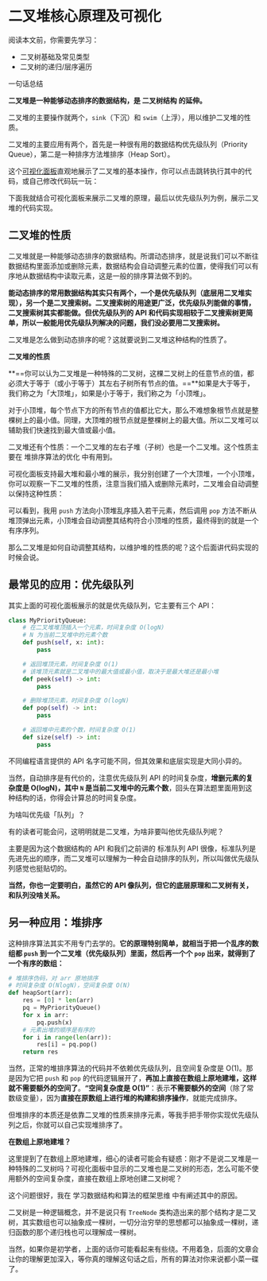 # 二叉堆核心原理及可视化

阅读本文前，你需要先学习：

- 二叉树基础及常见类型
- 二叉树的递归/层序遍历

一句话总结

**二叉堆是一种能够动态排序的数据结构，是 二叉树结构 的延伸。**

二叉堆的主要操作就两个，`sink`（下沉）和 `swim`（上浮），用以维护二叉堆的性质。

二叉堆的主要应用有两个，首先是一种很有用的数据结构优先级队列（Priority Queue），第二是一种排序方法堆排序（Heap Sort）。

这个[可视化面板](https://labuladong.online/algo/data-structure-basic/binary-heap-basic/#div_min-max-heap)直观地展示了二叉堆的基本操作，你可以点击跳转执行其中的代码，或自己修改代码玩一玩：

下面我就结合可视化面板来展示二叉堆的原理，最后以优先级队列为例，展示二叉堆的代码实现。

## 二叉堆的性质

二叉堆就是一种能够动态排序的数据结构。所谓动态排序，就是说我们可以不断往数据结构里面添加或删除元素，数据结构会自动调整元素的位置，使得我们可以有序地从数据结构中读取元素，这是一般的排序算法做不到的。

**能动态排序的常用数据结构其实只有两个，一个是优先级队列（底层用二叉堆实现），另一个是二叉搜索树。二叉搜索树的用途更广泛，优先级队列能做的事情，二叉搜索树其实都能做。但优先级队列的 API 和代码实现相较于二叉搜索树更简单，所以一般能用优先级队列解决的问题，我们没必要用二叉搜索树。**

二叉堆是怎么做到动态排序的呢？这就要说到二叉堆这种结构的性质了。

**二叉堆的性质**

**==你可以认为二叉堆是一种特殊的二叉树，这棵二叉树上的任意节点的值，都必须大于等于（或小于等于）其左右子树所有节点的值。==**如果是大于等于，我们称之为「大顶堆」，如果是小于等于，我们称之为「小顶堆」。

对于小顶堆，每个节点下方的所有节点的值都比它大，那么不难想象根节点就是整棵树上的最小值。同理，大顶堆的根节点就是整棵树上的最大值。所以二叉堆可以辅助我们快速找到最大值或最小值。

二叉堆还有个性质：一个二叉堆的左右子堆（子树）也是一个二叉堆。这个性质主要在 堆排序算法的优化 中有用到。

可视化面板支持最大堆和最小堆的展示，我分别创建了一个大顶堆，一个小顶堆，你可以观察一下二叉堆的性质，注意当我们插入或删除元素时，二叉堆会自动调整以保持这种性质：

可以看到，我用 `push` 方法向小顶堆乱序插入若干元素，然后调用 `pop` 方法不断从堆顶弹出元素，小顶堆会自动调整其结构符合小顶堆的性质，最终得到的就是一个有序序列。

那么二叉堆是如何自动调整其结构，以维护堆的性质的呢？这个后面讲代码实现的时候会说。

## 最常见的应用：优先级队列

其实上面的可视化面板展示的就是优先级队列，它主要有三个 API：

```python
class MyPriorityQueue:
    # 在二叉堆堆顶插入一个元素，时间复杂度 O(logN)
    # N 为当前二叉堆中的元素个数
    def push(self, x: int):
        pass

    # 返回堆顶元素，时间复杂度 O(1)
    # 该堆顶元素就是二叉堆中的最大值或最小值，取决于是最大堆还是最小堆
    def peek(self) -> int:
        pass

    # 删除堆顶元素，时间复杂度 O(logN)
    def pop(self) -> int:
        pass

    # 返回堆中元素的个数，时间复杂度 O(1)
    def size(self) -> int:
        pass
```

不同编程语言提供的 API 名字可能不同，但其效果和底层实现是大同小异的。

当然，自动排序是有代价的，注意优先级队列 API 的时间复杂度，**增删元素的复杂度是 O(logN)，其中 `N` 是当前二叉堆中的元素个数**，回头在算法题里面用到这种结构的话，你得会计算总的时间复杂度。

为啥叫优先级「队列」？

有的读者可能会问，这明明就是二叉堆，为啥非要叫他优先级队列呢？

主要是因为这个数据结构的 API 和我们之前讲的 标准队列 API 很像，标准队列是先进先出的顺序，而二叉堆可以理解为一种会自动排序的队列，所以叫做优先级队列感觉也挺贴切的。

**当然，你也一定要明白，虽然它的 API 像队列，但它的底层原理和二叉树有关，和队列没啥关系。**

## 另一种应用：堆排序

这种排序算法其实不用专门去学的。**它的原理特别简单，就相当于把一个乱序的数组都 `push` 到一个二叉堆（优先级队列）里面，然后再一个个 `pop` 出来，就得到了一个有序的数组：**

```python
# 堆排序伪码，对 arr 原地排序
# 时间复杂度 O(NlogN)，空间复杂度 O(N)
def heapSort(arr):
    res = [0] * len(arr)
    pq = MyPriorityQueue()
    for x in arr:
        pq.push(x)
    # 元素出堆的顺序是有序的
    for i in range(len(arr)):
        res[i] = pq.pop()
    return res
```

当然，正常的堆排序算法的代码并不依赖优先级队列，且空间复杂度是 O(1)。那是因为它把 `push` 和 `pop` 的代码逻辑展开了，**再加上直接在数组上原地建堆，这样就不需要额外的空间了**。**“空间复杂度是 O(1)”**：表示**不需要额外的空间**（除了常数级变量），因为**直接在原数组上进行堆的构建和排序操作**，就能完成排序。

但堆排序的本质还是依靠二叉堆的性质来排序元素，等我手把手带你实现优先级队列之后，你就可以自己实现堆排序了。

**在数组上原地建堆？**

这里提到了在数组上原地建堆，细心的读者可能会有疑惑：刚才不是说二叉堆是一种特殊的二叉树吗？可视化面板中显示的二叉堆也是二叉树的形态，怎么可能不使用额外的空间复杂度，直接在数组上原地创建二叉树呢？

这个问题很好，我在 学习数据结构和算法的框架思维 中有阐述其中的原因。

二叉树是一种逻辑概念，并不是说只有 `TreeNode` 类构造出来的那个结构才是二叉树，其实数组也可以抽象成一棵树，一切分治穷举的思想都可以抽象成一棵树，递归函数的那个递归栈也可以理解成一棵树。

当然，如果你是初学者，上面的话你可能看起来有些绕。不用着急，后面的文章会让你的理解更加深入，等你真的理解这句话之后，所有的算法对你来说都小菜一碟了。